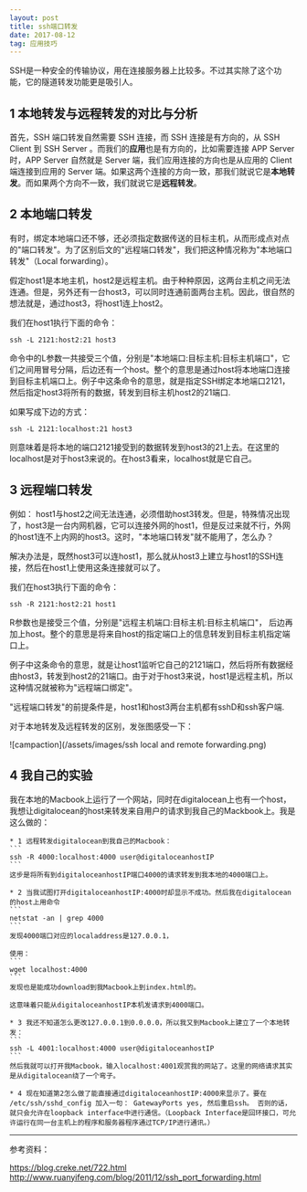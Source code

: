 ```yaml
---
layout: post
title: ssh端口转发
date: 2017-08-12
tag: 应用技巧
---
```


SSH是一种安全的传输协议，用在连接服务器上比较多。不过其实除了这个功能，它的隧道转发功能更是吸引人。

## 1 本地转发与远程转发的对比与分析

首先，SSH 端口转发自然需要 SSH 连接，而 SSH 连接是有方向的，从 SSH Client 到 SSH Server 。而我们的**应用**也是有方向的，比如需要连接 APP Server 时，APP Server 自然就是 Server 端，我们应用连接的方向也是从应用的 Client 端连接到应用的 Server 端。如果这两个连接的方向一致，那我们就说它是**本地转发**。而如果两个方向不一致，我们就说它是**远程转发**。


## 2 本地端口转发

有时，绑定本地端口还不够，还必须指定数据传送的目标主机，从而形成点对点的"端口转发"。为了区别后文的"远程端口转发"，我们把这种情况称为"本地端口转发"（Local forwarding）。

假定host1是本地主机，host2是远程主机。由于种种原因，这两台主机之间无法连通。但是，另外还有一台host3，可以同时连通前面两台主机。因此，很自然的想法就是，通过host3，将host1连上host2。

我们在host1执行下面的命令：

```
ssh -L 2121:host2:21 host3
```

命令中的L参数一共接受三个值，分别是"本地端口:目标主机:目标主机端口"，它们之间用冒号分隔，后边还有一个host。整个的意思是通过host将本地端口连接到目标主机端口上。例子中这条命令的意思，就是指定SSH绑定本地端口2121，然后指定host3将所有的数据，转发到目标主机host2的21端口.

如果写成下边的方式：

```
ssh -L 2121:localhost:21 host3
```

则意味着是将本地的端口2121接受到的数据转发到host3的21上去。在这里的localhost是对于host3来说的。在host3看来，localhost就是它自己。

## 3 远程端口转发

例如： host1与host2之间无法连通，必须借助host3转发。但是，特殊情况出现了，host3是一台内网机器，它可以连接外网的host1，但是反过来就不行，外网的host1连不上内网的host3。这时，"本地端口转发"就不能用了，怎么办？

解决办法是，既然host3可以连host1，那么就从host3上建立与host1的SSH连接，然后在host1上使用这条连接就可以了。

我们在host3执行下面的命令：

```
ssh -R 2121:host2:21 host1
```

R参数也是接受三个值，分别是"远程主机端口:目标主机:目标主机端口"， 后边再加上host。整个的意思是将来自host的指定端口上的信息转发到目标主机指定端口上。

例子中这条命令的意思，就是让host1监听它自己的2121端口，然后将所有数据经由host3，转发到host2的21端口。由于对于host3来说，host1是远程主机，所以这种情况就被称为"远程端口绑定"。

"远程端口转发"的前提条件是，host1和host3两台主机都有sshD和ssh客户端.


对于本地转发及远程转发的区别，发张图感受一下：

![campaction](/assets/images/ssh local and remote forwarding.png)

## 4 我自己的实验

我在本地的Macbook上运行了一个网站，同时在digitalocean上也有一个host，我想让digitalocean的host来转发来自用户的请求到我自己的Mackbook上。我是这么做的：

    * 1 远程转发digitalocean到我自己的Macbook：
    ```
    ssh -R 4000:localhost:4000 user@digitaloceanhostIP
    ```
    这步是将所有到digitaloceanhostIP端口4000的请求转发到我本地的4000端口上。

    * 2 当我试图打开digitaloceanhostIP:4000时却显示不成功。然后我在digitalocean的host上用命令
    ```
    netstat -an | grep 4000
    ```
    发现4000端口对应的localaddress是127.0.0.1，

    使用：
    ```
    wget localhost:4000
    ```
    发现也是能成功download到我Macbook上到index.html的。

    这意味着只能从digitaloceanhostIP本机发请求到4000端口。

    * 3 我还不知道怎么更改127.0.0.1到0.0.0.0，所以我又到Macbook上建立了一个本地转发：
    ```
    ssh -L 4001:localhost:4000 user@digitaloceanhostIP
    ```
    然后我就可以打开我Macbook，输入localhost:4001观赏我的网站了。这里的网络请求其实是从digitalocean绕了一个弯子。

    * 4 现在知道第2怎么做了能直接通过digitaloceanhostIP:4000来显示了。要在 /etc/ssh/sshd_config 加入一句： GatewayPorts yes, 然后重启ssh。 否则的话，就只会允许在loopback interface中进行通信。（Loopback Interface是回环接口，可允许运行在同一台主机上的程序和服务器程序通过TCP/IP进行通讯。）


-----
参考资料：

https://blog.creke.net/722.html
http://www.ruanyifeng.com/blog/2011/12/ssh_port_forwarding.html

